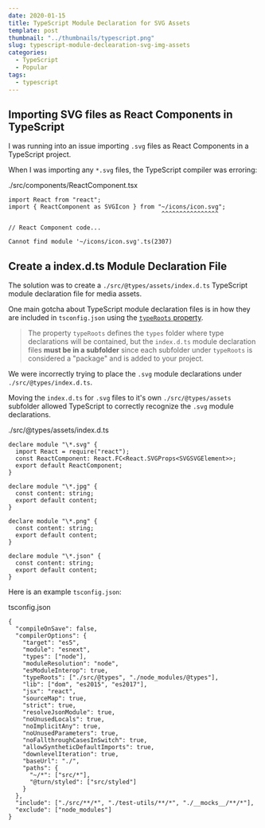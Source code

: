 ```yaml
---
date: 2020-01-15
title: TypeScript Module Declaration for SVG Assets
template: post
thumbnail: "../thumbnails/typescript.png"
slug: typescript-module-declearation-svg-img-assets
categories:
  - TypeScript
  - Popular
tags:
  - typescript
---
```


## Importing SVG files as React Components in TypeScript

I was running into an issue importing `.svg` files as React Components in a TypeScript project.

When I was importing any `*.svg` files, the TypeScript compiler was erroring:

<div class="filename">./src/components/ReactComponent.tsx</div>

```tsx{2}
import React from "react";
import { ReactComponent as SVGIcon } from "~/icons/icon.svg";
                                           ^^^^^^^^^^^^^^^^

// React Component code...
```

```terminal
Cannot find module '~/icons/icon.svg'.ts(2307)
```

## Create a index.d.ts Module Declaration File

The solution was to create a `./src/@types/assets/index.d.ts` TypeScript module declaration file for media assets.

One main gotcha about TypeScript module declaration files is in how they are included in `tsconfig.json` using the <a href="http://www.typescriptlang.org/docs/handbook/tsconfig-json.html#types-typeroots-and-types" target="_blank">`typeRoots` property</a>.

> The property `typeRoots` defines the `types` folder where type declarations will be contained, but the `index.d.ts` module declaration files **must be in a subfolder** since each subfolder under `typeRoots` is considered a "package" and is added to your project.

We were incorrectly trying to place the `.svg` module declarations under `./src/@types/index.d.ts`.

Moving the `index.d.ts` for `.svg` files to it's own `./src/@types/assets` subfolder allowed TypeScript to correctly recognize the `.svg` module declarations.

<div class="filename">./src/@types/assets/index.d.ts</div>

```ts{1-6}
declare module "\*.svg" {
  import React = require("react");
  const ReactComponent: React.FC<React.SVGProps<SVGSVGElement>>;
  export default ReactComponent;
}

declare module "\*.jpg" {
  const content: string;
  export default content;
}

declare module "\*.png" {
  const content: string;
  export default content;
}

declare module "\*.json" {
  const content: string;
  export default content;
}
```

Here is an example `tsconfig.json`:

<div class="filename">tsconfig.json</div>

```json{9}
{
  "compileOnSave": false,
  "compilerOptions": {
    "target": "es5",
    "module": "esnext",
    "types": ["node"],
    "moduleResolution": "node",
    "esModuleInterop": true,
    "typeRoots": ["./src/@types", "./node_modules/@types"],
    "lib": ["dom", "es2015", "es2017"],
    "jsx": "react",
    "sourceMap": true,
    "strict": true,
    "resolveJsonModule": true,
    "noUnusedLocals": true,
    "noImplicitAny": true,
    "noUnusedParameters": true,
    "noFallthroughCasesInSwitch": true,
    "allowSyntheticDefaultImports": true,
    "downlevelIteration": true,
    "baseUrl": "./",
    "paths": {
      "~/*": ["src/*"],
      "@turn/styled": ["src/styled"]
    }
  },
  "include": ["./src/**/*", "./test-utils/**/*", "./__mocks__/**/*"],
  "exclude": ["node_modules"]
}
```
